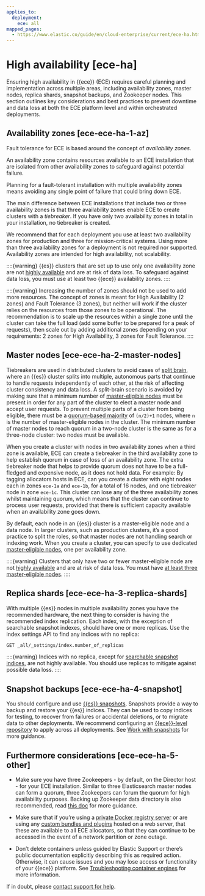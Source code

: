 ```yaml
---
applies_to:
  deployment:
    ece: all
mapped_pages:
  - https://www.elastic.co/guide/en/cloud-enterprise/current/ece-ha.html
---
```


# High availability [ece-ha]

Ensuring high availability in {{ece}} (ECE) requires careful planning and implementation across multiple areas, including availability zones, master nodes, replica shards, snapshot backups, and Zookeeper nodes. This section outlines key considerations and best practices to prevent downtime and data loss at both the ECE platform level and within orchestrated deployments.

## Availability zones [ece-ece-ha-1-az]

Fault tolerance for ECE is based around the concept of *availability zones*.

An availability zone contains resources available to an ECE installation that are isolated from other availability zones to safeguard against potential failure.

Planning for a fault-tolerant installation with multiple availability zones means avoiding any single point of failure that could bring down ECE.

The main difference between ECE installations that include two or three availability zones is that three availability zones enable ECE to create clusters with a *tiebreaker*. If you have only two availability zones in total in your installation, no tiebreaker is created.

We recommend that for each deployment you use at least two availability zones for production and three for mission-critical systems. Using more than three availability zones for a deployment is not required nor supported. Availability zones are intended for high availability, not scalability.

::::{warning}
{{es}} clusters that are set up to use only one availability zone are not [highly available](/deploy-manage/production-guidance/availability-and-resilience.md) and are at risk of data loss. To safeguard against data loss, you must use at least two {{ece}} availability zones.
::::

::::{warning}
Increasing the number of zones should not be used to add more resources. The concept of zones is meant for High Availability (2 zones) and Fault Tolerance (3 zones), but neither will work if the cluster relies on the resources from those zones to be operational. The recommendation is to scale up the resources within a single zone until the cluster can take the full load (add some buffer to be prepared for a peak of requests), then scale out by adding additional zones depending on your requirements: 2 zones for High Availability, 3 zones for Fault Tolerance.
::::


## Master nodes [ece-ece-ha-2-master-nodes]

Tiebreakers are used in distributed clusters to avoid cases of [split brain](https://en.wikipedia.org/wiki/Split-brain_(computing)), where an {{es}} cluster splits into multiple, autonomous parts that continue to handle requests independently of each other, at the risk of affecting cluster consistency and data loss. A split-brain scenario is avoided by making sure that a minimum number of [master-eligible nodes](asciidocalypse://docs/elasticsearch/docs/reference/elasticsearch/configuration-reference/node-settings.md#master-node) must be present in order for any part of the cluster to elect a master node and accept user requests. To prevent multiple parts of a cluster from being eligible, there must be a [quorum-based majority](/deploy-manage/distributed-architecture/discovery-cluster-formation/modules-discovery-quorums.md) of `(n/2)+1` nodes, where `n` is the number of master-eligible nodes in the cluster. The minimum number of master nodes to reach quorum in a two-node cluster is the same as for a three-node cluster: two nodes must be available.

When you create a cluster with nodes in two availability zones when a third zone is available, ECE can create a tiebreaker in the third availability zone to help establish quorum in case of loss of an availability zone. The extra tiebreaker node that helps to provide quorum does not have to be a full-fledged and expensive node, as it does not hold data. For example: By tagging allocators hosts in ECE, can you create a cluster with eight nodes each in zones `ece-1a` and `ece-1b`, for a total of 16 nodes, and one tiebreaker node in zone `ece-1c`. This cluster can lose any of the three availability zones whilst maintaining quorum, which means that the cluster can continue to process user requests, provided that there is sufficient capacity available when an availability zone goes down.

By default, each node in an {{es}} cluster is a master-eligible node and a data node. In larger clusters, such as production clusters, it’s a good practice to split the roles, so that master nodes are not handling search or indexing work. When you create a cluster, you can specify to use dedicated [master-eligible nodes](asciidocalypse://docs/elasticsearch/docs/reference/elasticsearch/configuration-reference/node-settings.md#master-node), one per availability zone.

::::{warning}
Clusters that only have two or fewer master-eligible node are not [highly available](/deploy-manage/production-guidance/availability-and-resilience.md) and are at risk of data loss. You must have [at least three master-eligible nodes](/deploy-manage/distributed-architecture/discovery-cluster-formation/modules-discovery-quorums.md).
::::

## Replica shards [ece-ece-ha-3-replica-shards]

With multiple {{es}} nodes in multiple availability zones you have the recommended hardware, the next thing to consider is having the recommended index replication. Each index, with the exception of searchable snapshot indexes, should have one or more replicas. Use the index settings API to find any indices with no replica:

```sh
GET _all/_settings/index.number_of_replicas
```

::::{warning}
Indices with no replica, except for [searchable snapshot indices](/deploy-manage/tools/snapshot-and-restore/searchable-snapshots.md), are not highly available. You should use replicas to mitigate against possible data loss.
::::

## Snapshot backups [ece-ece-ha-4-snapshot]

You should configure and use [{{es}} snapshots](/deploy-manage/tools/snapshot-and-restore.md). Snapshots provide a way to backup and restore your {{es}} indices. They can be used to copy indices for testing, to recover from failures or accidental deletions, or to migrate data to other deployments. We recommend configuring an [{{ece}}-level repository](../../tools/snapshot-and-restore/cloud-enterprise.md) to apply across all deployments. See [Work with snapshots](../../tools/snapshot-and-restore.md) for more guidance.

## Furthermore considerations [ece-ece-ha-5-other]

* Make sure you have three Zookeepers - by default, on the Director host - for your ECE installation. Similar to three Elasticsearch master nodes can form a quorum, three Zookeepers can forum the quorum for high availability purposes. Backing up Zookeeper data directory is also recommended, read [this doc](../../../troubleshoot/deployments/cloud-enterprise/rebuilding-broken-zookeeper-quorum.md) for more guidance.

* Make sure that if you’re using a [private Docker registry server](ece-install-offline-with-registry.md) or are using any [custom bundles and plugins](../../../solutions/search/full-text/search-with-synonyms.md) hosted on a web server, that these are available to all ECE allocators, so that they can continue to be accessed in the event of a network partition or zone outage.

* Don’t delete containers unless guided by Elastic Support or there’s public documentation explicitly describing this as required action. Otherwise, it can cause issues and you may lose access or functionality of your {{ece}} platform. See [Troubleshooting container engines](../../../troubleshoot/deployments/cloud-enterprise/troubleshooting-container-engines.md) for more information.

If in doubt, please [contact support for help](../../../troubleshoot/deployments/cloud-enterprise/ask-for-help.md).

